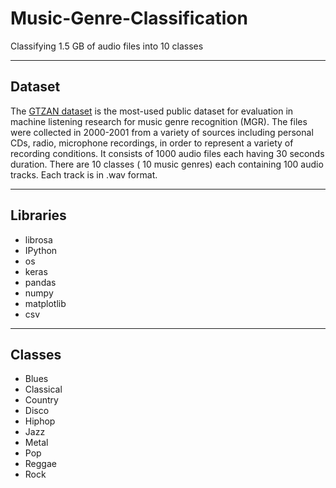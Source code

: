 # Music-Genre-Classification

Classifying 1.5 GB of audio files into 10 classes

-----

## Dataset
<!-- Link -->
The [GTZAN dataset](https://www.kaggle.com/andradaolteanu/gtzan-dataset-music-genre-classification) is the most-used public dataset for evaluation in machine listening research for music genre recognition (MGR). The files were collected in 2000-2001 from a variety of sources including personal CDs, radio, microphone recordings, in order to represent a variety of recording conditions. It consists of 1000 audio files each having 30 seconds duration. There are 10 classes ( 10 music genres) each containing 100 audio tracks. Each track is in .wav format. 

----

## Libraries
<!-- UL -->
* librosa
* IPython
* os
* keras
* pandas
* numpy
* matplotlib
* csv

-----

## Classes
<!-- UL -->
* Blues
* Classical
* Country
* Disco
* Hiphop
* Jazz
* Metal
* Pop
* Reggae
* Rock
